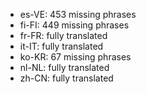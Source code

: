 - es-VE: 453 missing phrases
- fi-FI: 449 missing phrases
- fr-FR: fully translated
- it-IT: fully translated
- ko-KR: 67 missing phrases
- nl-NL: fully translated
- zh-CN: fully translated
